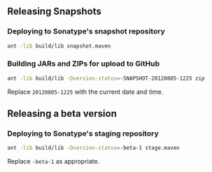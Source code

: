 ## Releasing Snapshots

### Deploying to Sonatype's snapshot repository

```sh
ant -lib build/lib snapshot.maven
```

### Building JARs and ZIPs for upload to GitHub

```sh
ant -lib build/lib -Dversion-status=-SNAPSHOT-20120805-1225 zip
```

Replace `20120805-1225` with the current date and time.


## Releasing a beta version

### Deploying to Sonatype's staging repository

```sh
ant -lib build/lib -Dversion-status=-beta-1 stage.maven
```
Replace `-beta-1` as appropriate.
